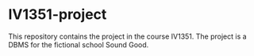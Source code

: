 # IV1351-project
This repository contains the project in the course IV1351. The project is a DBMS for the fictional school Sound Good.
